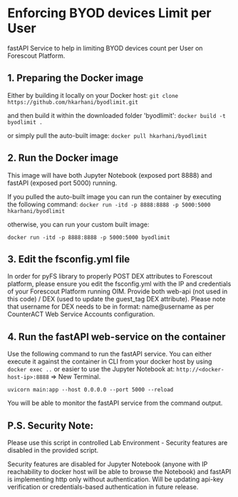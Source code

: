 # Enforcing BYOD devices Limit per User

fastAPI Service to help in limiting BYOD devices count per User on Forescout Platform. 

## 1. Preparing the Docker image

Either by building it locally on your Docker host: 
`git clone https://github.com/hkarhani/byodlimit.git`

and then build it within the downloaded folder 'byodlimit': 
`docker build -t byodlimit .`

or simply pull the auto-built image: 
`docker pull hkarhani/byodlimit`

## 2. Run the Docker image

This image will have both Jupyter Notebook (exposed port 8888) and fastAPI (exposed port 5000) running. 

If you pulled the auto-built image you can run the container by executing the following command: 
`docker run -itd -p 8888:8888 -p 5000:5000 hkarhani/byodlimit` 

otherwise, you can run your custom built image: 

`docker run -itd -p 8888:8888 -p 5000:5000 byodlimit` 

## 3. Edit the fsconfig.yml file

In order for pyFS library to properly POST DEX attributes to Forescout platform, please ensure you edit the fsconfig.yml with the IP and credentials of your Forescout Platform running OIM. Provide both web-api (not used in this code) / DEX (used to update the guest_tag DEX attribute). Please note that username for DEX needs to be in format: name@username as per CounterACT Web Service Accounts configuration. 

## 4. Run the fastAPI web-service on the container

Use the following command to run the fastAPI service. You can either execute it against the container in CLI from your docker host by using `docker exec ..` or easier to use the Jupyter Notebook at: `http://<docker-host-ip>:8888` => New Terminal.

`uvicorn main:app --host 0.0.0.0 --port 5000 --reload`

You will be able to monitor the fastAPI service from the command output. 

## P.S. Security Note: 

Please use this script in controlled Lab Environment - Security features are disabled in the provided script. 

Security features are disabled for Jupyter Notebook (anyone with IP reachability to docker host will be able to browse the Notebook) and fastAPI is implementing http only without authentication. Will be updating api-key verification or credentials-based authentication in future release. 
